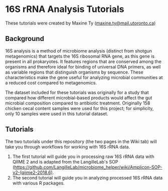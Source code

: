 # 16S rRNA Analysis Tutorials

These tutorials were created by Maxine Ty (maxine.ty@mail.utoronto.ca) 

## Background 

16S analysis is a method of microbiome analysis (distinct from shotgun metagenomics) that targets the 16S ribosomal RNA gene, as this gene is present in all prokaryotes. It features regions that are conserved among the organisms and therefore ideal for binding of universal DNA primers, as well as variable regions that distinguish organisms by sequence. These characteristics make the gene useful for analyzing microbial communities at a reduced cost compared to metagenomics. 

The dataset included for these tutorials was originally for a study that compared how different microbial-based products would affect the gut microbial composition compared to antibiotic treatment. Originally 158 chicken cecal content samples were used for this project; for simplicity, only 10 samples were used in this tutorial dataset. 

## Tutorials
The two tutorials under this repository (the two pages in the Wiki tab) will take you through workflows for working with 16S rRNA data. 

1. The first tutorial will guide you in processing raw 16S rRNA data with QIIME 2 and is adapted from the LangilleLab's SOP (https://github.com/LangilleLab/microbiome_helper/wiki/Amplicon-SOP-v2-(qiime2-2018.6).
2. The second tutorial will guide you in analyzing processed 16S rRNA data with various R packages. 
